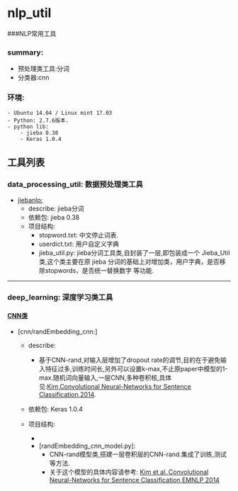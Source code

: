 # nlp_util
###NLP常用工具

### summary:
- 预处理类工具:分词
- 分类器:cnn

### 环境:
    - Ubuntu 14.04 / Linux mint 17.03
    - Python: 2.7.6版本.
    - python lib: 
        - jieba 0.38
        - Keras 1.0.4

## 工具列表

### data_processing_util: 数据预处理类工具

- [jiebanlp:](https://github.com/JDwangmo/nlp_util/tree/master/data_processing_util/jiebanlp)
    - describe: jieba分词
    - 依赖包: jieba 0.38
    - 项目结构:
        - stopword.txt: 中文停止词表.
        - userdict.txt: 用户自定义字典
        - jieba_util.py: jieba分词工具类,自封装了一层,即包装成一个 Jieba_Util类,这个类主要在原 jieba 分词的基础上对增加类，用户字典，是否移除stopwords，是否统一替换数字 等功能.
        
    
    
---------------
### deep_learning: 深度学习类工具

#### [CNN类](https://github.com/JDwangmo/nlp_util/tree/master/deep_learning/cnn/)
- [cnn/randEmbedding_cnn:]
    - describe: 
        - 基于CNN-rand,对输入层增加了dropout rate的调节,目的在于避免输入特征过多,训练时间长,另外可以设置k-max,不止原paper中模型的1-max.随机词向量输入,一层CNN,多种卷积核,具体见:[Kim,Convolutional Neural-Networks for Sentence Classification,2014](https://github.com/JDwangmo/coprocessor#2convolutional-neural-networks-for-sentence-classification).
    
    - 依赖包: Keras 1.0.4
    - 项目结构:
        - [feature_encoder.py]: 特征编码类,将原始输入的句子转换为补齐的字典索引的形式,使用0补长.
        - [randEmbedding_cnn_model.py]:
            - CNN-rand模型类,搭建一层卷积层的CNN-rand.集成了训练,测试等方法.
            - 关于这个模型的具体内容请参考: [Kim et al.,Convolutional Neural-Networks for Sentence Classification,EMNLP 2014](https://github.com/JDwangmo/coprocessor#2convolutional-neural-networks-for-sentence-classification)
    